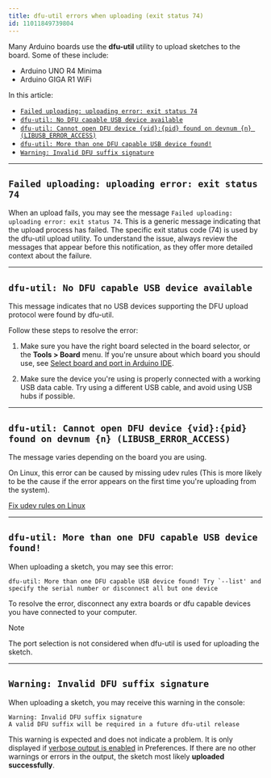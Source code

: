 ```yaml
---
title: dfu-util errors when uploading (exit status 74)
id: 11011849739804
---
```


Many Arduino boards use the **dfu-util** utility to upload sketches to the board. Some of these include:

* Arduino UNO R4 Minima
* Arduino GIGA R1 WiFi

In this article:

* [`Failed uploading: uploading error: exit status 74`](#exit-status-74)
* [`dfu-util: No DFU capable USB device available`](#no-dfu-capable-usb-device-available)
* [`dfu-util: Cannot open DFU device {vid}:{pid} found on devnum {n} (LIBUSB_ERROR_ACCESS)`](#libusb-error-access)
* [`dfu-util: More than one DFU capable USB device found!`](#more-than-one-dfu-capable-usb-device)
* [`Warning: Invalid DFU suffix signature`](#invalid-dfu-suffix-signature)

---

<a id="exit-status-74"></a>

## `Failed uploading: uploading error: exit status 74`

When an upload fails, you may see the message `Failed uploading: uploading error: exit status 74`. This is a generic message indicating that the upload process has failed. The specific exit status code (74) is used by the dfu-util upload utility. To understand the issue, always review the messages that appear before this notification, as they offer more detailed context about the failure.

---

<a id="no-dfu-capable-usb-device-available"></a>

## `dfu-util: No DFU capable USB device available`

This message indicates that no USB devices supporting the DFU upload protocol were found by dfu-util.

Follow these steps to resolve the error:

1. Make sure you have the right board selected in the board selector, or the **Tools > Board** menu. If you're unsure about which board you should use, see [Select board and port in Arduino IDE](https://support.arduino.cc/hc/en-us/articles/4406856349970-Select-board-and-port-in-Arduino-IDE).

2. Make sure the device you're using is properly connected with a working USB data cable. Try using a different USB cable, and avoid using USB hubs if possible.

---

<a id="libusb-error-access"></a>

## `dfu-util: Cannot open DFU device {vid}:{pid} found on devnum {n} (LIBUSB_ERROR_ACCESS)`

The message varies depending on the board you are using.

On Linux, this error can be caused by missing udev rules (This is more likely to be the cause if the error appears on the first time you're uploading from the system).

   <a class="link-chevron-right" href="https://support.arduino.cc/hc/en-us/articles/9005041052444-Fix-udev-rules-on-Linux">Fix udev rules on Linux</a>

---

<a id="more-than-one-dfu-capable-usb-device"></a>

## `dfu-util: More than one DFU capable USB device found!`

When uploading a sketch, you may see this error:

```
dfu-util: More than one DFU capable USB device found! Try `--list' and specify the serial number or disconnect all but one device
```

To resolve the error, disconnect any extra boards or dfu capable devices you have connected to your computer.

> [!NOTE]
> The port selection is not considered when dfu-util is used for uploading the sketch.

---

<a id="invalid-dfu-suffix-signature"></a>

## `Warning: Invalid DFU suffix signature`

When uploading a sketch, you may receive this warning in the console:

```
Warning: Invalid DFU suffix signature
A valid DFU suffix will be required in a future dfu-util release
```

This warning is expected and does not indicate a problem. It is only displayed if [verbose output is enabled](https://support.arduino.cc/hc/en-us/articles/4407705216274) in Preferences. If there are no other warnings or errors in the output, the sketch most likely **uploaded successfully**.

<!-- markdownlint-disable-file HC001 -->
